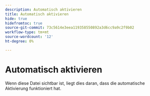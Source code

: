 ```yaml
---
description: Automatisch aktivieren
title: Automatisch aktivieren
hide: true
hidefromtoc: true
source-git-commit: 73c5614e3eea119358550892a3d6cc9a9c2f9b02
workflow-type: tm+mt
source-wordcount: '12'
ht-degree: 0%

---
```


# Automatisch aktivieren

Wenn diese Datei sichtbar ist, liegt dies daran, dass die automatische Aktivierung funktioniert hat.
